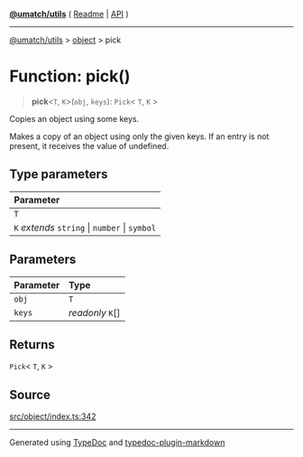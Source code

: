[**@umatch/utils**](../../README.md) ( [Readme](../../README.md) \| [API](../../API.md) )

---

[@umatch/utils](../../API.md) > [object](../README.md) > pick

# Function: pick()

> **pick**\<`T`, `K`\>(`obj`, `keys`): `Pick`\< `T`, `K` \>

Copies an object using some keys.

Makes a copy of an object using only the given keys. If an entry is
not present, it receives the value of undefined.

## Type parameters

| Parameter                                      |
| :--------------------------------------------- |
| `T`                                            |
| `K` _extends_ `string` \| `number` \| `symbol` |

## Parameters

| Parameter | Type             |
| :-------- | :--------------- |
| `obj`     | `T`              |
| `keys`    | _readonly_ `K`[] |

## Returns

`Pick`\< `T`, `K` \>

## Source

[src/object/index.ts:342](https://github.com/umatch-oficial/utils/blob/00cf87f/src/object/index.ts#L342)

---

Generated using [TypeDoc](https://typedoc.org/) and [typedoc-plugin-markdown](https://www.npmjs.com/package/typedoc-plugin-markdown)
